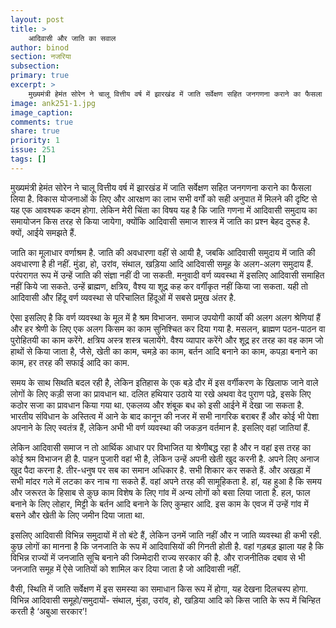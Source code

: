 ```yaml
---
layout: post
title: >
    आदिवासी और जाति का सवाल
author: binod
section: नजरिया
subsection:
primary: true
excerpt: >
    मुख्यमंत्री हेमंत सोरेन ने चालू वित्तीय वर्ष में झारखंड में जाति सर्वेक्षण सहित जनगणना कराने का फैसला लिया है. विकास योजनाओं के लिए और आरक्षण का लाभ सभी वर्गों को सही अनुपात में मिलने की दृष्टि से यह एक आवश्यक कदम होगा.
image: ank251-1.jpg
image_caption:
comments: true
share: true
priority: 1
issue: 251
tags: []
---
```


मुख्यमंत्री हेमंत सोरेन ने चालू वित्तीय वर्ष में झारखंड में जाति सर्वेक्षण सहित जनगणना कराने का फैसला लिया है. विकास योजनाओं के लिए और आरक्षण का लाभ सभी वर्गों को सही अनुपात में मिलने की दृष्टि से यह एक आवश्यक कदम होगा. लेकिन मेरी चिंता का विषय यह है कि जाति गणना में आदिवासी समुदाय का समायोजन किस तरह से किया जायेगा, क्योंकि आदिवासी समाज शास्त्र में जाति का प्रश्न बेहद दुरूह है. क्यों, आईये समझते हैं.

जाति का मूलाधार वर्णाश्रम है. जाति की अवधारणा वहीं से आयी है, जबकि आदिवासी समुदाय में जाति की अवधारणा है ही नहीं. मुंडा, हो, उरांव, संथाल, खड़िया आदि आदिवासी समूह के अलग-अलग समुदाय हैं. परंपरागत रूप में उन्हें जाति की संज्ञा नहीं दी जा सकती. मनुवादी वर्ण व्यवस्था में इसलिए आदिवासी समाहित नहीं किये जा सकते. उन्हें ब्राह्मण, क्षत्रिय, वैश्य या शूद्र कह कर वर्गीकृत नहीं किया जा सकता. यही तो आदिवासी और हिंदू वर्ण व्यवस्था से परिचालित हिंदूओं में सबसे प्रमुख अंतर है.

ऐसा इसलिए है कि वर्ण व्यवस्था के मूल में है श्रम विभाजन. समाज उपयोगी कार्यो की अलग अलग श्रेणियां हैं और हर श्रेणी के लिए एक अलग किसम का काम सुनिश्चित कर दिया गया है. मसलन, ब्राह्मण पठन-पाठन वा पुरोहितयी का काम करेंगे. क्षत्रिय अस्त्र शस्त्र चलायेंगे. वैश्य व्यापार करेंगे और शूद्र हर तरह का वह काम जो हाथों से किया जाता है, जैसे, खेती का काम, चमड़े का काम, बर्तन आदि बनाने का काम, कपड़ा बनाने का काम, हर तरह की सफाई आदि का काम.

समय के साथ सिथति बदल रही है, लेकिन इतिहास के एक बड़े दौर में इस वर्गीकरण के खिलाफ जाने वाले लोगों के लिए कड़ी सजा का प्रावधान था. दलित हथियार उठाये या रखे अथवा वेद पुराण पढ़े, इसके लिए कठोर सजा का प्रावधान किया गया था. एकलव्य और शंबूक बध को इसी आईने में देखा जा सकता है. भारतीय संविधान के अस्तित्व में आने के बाद कानून की नजर में सभी नागरिक बराबर हैं और कोई भी पेशा अपनाने के लिए स्वतंत्र हैं, लेकिन अभी भी वर्ण व्यवस्था की जकड़न वर्तमान है. इसलिए वहां जातियां हैं.

लेकिन आदिवासी समाज न तो आर्थिक आधार पर विभाजित या श्रेणीबद्ध रहा है और न वहां इस तरह का कोई श्रम विभाजन ही है. पाहन पुजारी वहां भी है, लेकिन उन्हें अपनी खेती खुद करनी है. अपने लिए अनाज खुद पैदा करना है. तीर-धनुष पर सब का समान अधिकार है. सभी शिकार कर सकते हैं. और अखड़ा में सभी मांदर गले में लटका कर नाच गा सकते हैं. वहां अपने तरह की सामूहिकता है. हां, यह हुआ है कि समय और जरूरत के हिसाब से कुछ काम विशेष के लिए गांव में अन्य लोगों को बसा लिया जाता है. हल, फाल बनाने के लिए लोहार, मिट्टी के बर्तन आदि बनाने के लिए कुम्हार आदि. इस काम के एवज में उन्हें गांव में बसने और खेती के लिए जमीन दिया जाता था.

इसलिए आदिवासी विभिन्न समुदायों में तो बंटे हैं, लेकिन उनमें जाति नहीं और न जाति व्यवस्था ही कभी रही. कुछ लोगों का मानना है कि जनजाति के रूप में आदिवासियों की गिनती होती है. वहां गड़बड़ झाला यह है कि विभिन्न राज्यों में जनजाति सूचि बनाने की जिम्मेदारी राज्य सरकार की है. और राजनीतिक दबाव से भी जनजाति समूह में ऐसे जातियों को शामिल कर दिया जाता है जो आदिवासी नहीं.

वैसी, स्थिति में जाति सर्वेक्षण में इस समस्या का समाधान किस रूप में होगा, यह देखना दिलचस्प होगा. विभिन्न आदिवासी समूहो/समुदायों- संथाल, मुंडा, उरांव, हो, खड़िया आदि को किस जाति के रूप में चिन्हित करती है ‘अबुआ सरकार’!
